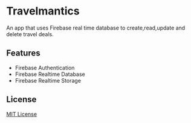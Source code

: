 # Travelmantics
An app that uses Firebase real time database to create,read,update and delete travel deals.

## Features
- Firebase Authentication
- Firebase Realtime Database
- Firebase Realtime Storage

## License
[MIT License](./LICENSE.md)
